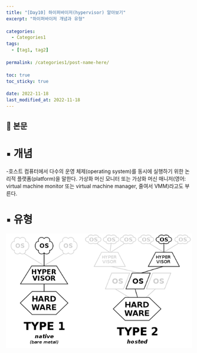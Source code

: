```yaml
---
title: "[Day10] 하이퍼바이저(hypervisor) 알아보기"
excerpt: "하이퍼바이저 개념과 유형"

categories:
  - Categories1
tags:
  - [tag1, tag2]

permalink: /categories1/post-name-here/

toc: true
toc_sticky: true

date: 2022-11-18
last_modified_at: 2022-11-18
---
```


## 🦥 본문

# ▪ 개념
   -호스트 컴퓨터에서 다수의 운영 체제(operating system)를 동시에 실행하기 위한 논리적 플랫폼(platform)을 말한다. 가상화 머신 모니터 또는 가상화 머신 매니저(영어: virtual machine monitor 또는 virtual machine manager, 줄여서 VMM)라고도 부른다.

# ▪ 유형
  ![hyper](./img/hyper.png)
  
